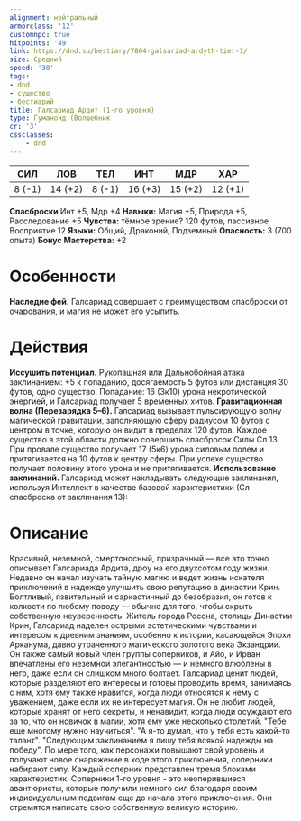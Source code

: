 ```yaml
---
alignment: нейтральный
armorclass: '12'
customnpc: true
hitpoints: '49'
link: https://dnd.su/bestiary/7804-galsariad-ardyth-tier-1/
size: Средний
speed: '30'
tags:
- dnd
- существо
- бестиарий
title: Галсариад Ардит (1-го уровня)
type: Гуманоид (Волшебник
cr: '3'
cssclasses:
    - dnd
---
```



| СИЛ | ЛОВ | ТЕЛ | ИНТ | МДР | ХАР |
|---|---|---|---|---|---|
| 8 (-1) | 14 (+2) | 8 (-1) | 16 (+3) | 15 (+2) | 12 (+1) |
**Спасброски** Инт +5, Мдр +4
**Навыки:** Магия +5, Природа +5, Расследование +5
**Чувства:** тёмное зрение? 120 футов, пассивное Восприятие 12
**Языки:** Общий, Драконий, Подземный
**Опасность:** 3 (700 опыта)
**Бонус Мастерства:** +2


# Особенности
**Наследие фей.** Галсариад совершает с преимуществом спасброски от очарования, и магия не может его усыпить.


# Действия
**Иссушить потенциал.** Рукопашная или Дальнобойная атака заклинанием: +5 к попаданию, досягаемость 5 футов или дистанция 30 футов, одно существо. Попадание: 16 (3к10) урона некротической энергией, и Галсариад получает 5 временных хитов.
**Гравитационная волна (Перезарядка 5–6).** Галсариад вызывает пульсирующую волну магической гравитации, заполняющую сферу радиусом 10 футов с центром в точке, которую он видит в пределах 120 футов. Каждое существо в этой области должно совершить спасбросок Силы Сл 13. При провале существо получает 17 (5к6) урона силовым полем и притягивается на 10 футов к центру сферы. При успехе существо получает половину этого урона и не притягивается.
**Использование заклинаний.** Галсариад может накладывать следующие заклинания, используя Интеллект в качестве базовой характеристики (Сл спасброска от заклинания 13):


# Описание
Красивый, неземной, смертоносный, призрачный — все это точно описывает Галсариада Ардита, дроу на его двухсотом году жизни. Недавно он начал изучать тайную магию и ведет жизнь искателя приключений в надежде улучшить свою репутацию в династии Крин. Болтливый, язвительный и саркастичный до безобразия, он готов к колкости по любому поводу — обычно для того, чтобы скрыть собственную неуверенность. Житель города Росона, столицы Династии Крин, Галсариад наделен острыми эстетическими чувствами и интересом к древним знаниям, особенно к истории, касающейся Эпохи Арканума, давно утраченного магического золотого века Экзандрии. Он также самый новый член группы соперников, и Айо, и Ирван впечатлены его неземной элегантностью — и немного влюблены в него, даже если он слишком много болтает. Галсариад ценит людей, которые разделяют его интересы и готовы проводить время, занимаясь с ним, хотя ему также нравится, когда люди относятся к нему с уважением, даже если их не интересует магия. Он не любит людей, которые хранят от него секреты, и ненавидит, когда люди осуждают его за то, что он новичок в магии, хотя ему уже несколько столетий. "Тебе еще многому нужно научиться". "А я-то думал, что у тебя есть какой-то талант". "Следующим заклинанием я лишу тебя всякой надежды на победу". По мере того, как персонажи повышают свой уровень и получают новое снаряжение в ходе этого приключения, соперники набирают силу. Каждый соперник представлен тремя блоками характеристик. Соперники 1-го уровня - это неоперившиеся авантюристы, которые получили немного сил благодаря своим индивидуальным подвигам еще до начала этого приключения. Они стремятся написать свою собственную великую историю.